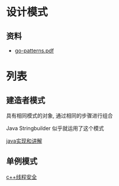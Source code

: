# 设计模式

## 资料

- [go-patterns.pdf](go-patterns.pdf)

# 列表

## 建造者模式

具有相同模式的对象, 通过相同的步骤进行组合

Java Stringbuilder 似乎就运用了这个模式

[java实现和讲解](http://www.runoob.com/design-pattern/builder-pattern.html)

## 单例模式

[c++线程安全](singleton.md)
